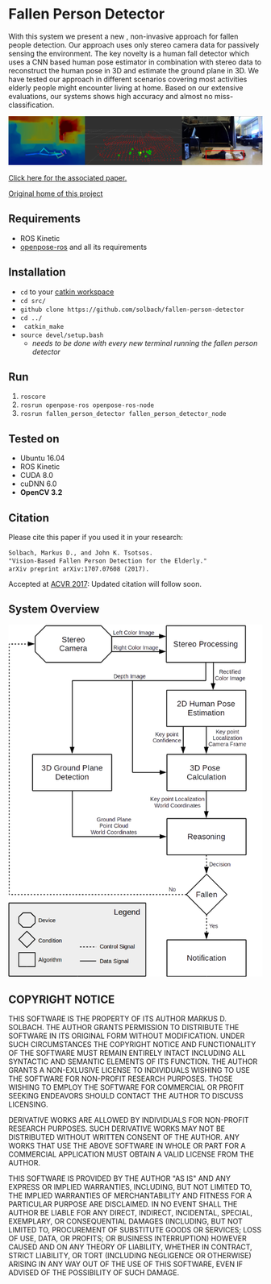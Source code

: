 # Fallen Person Detector
With this system we present a new , non-invasive approach for fallen people detection. Our approach uses only
stereo camera data for passively sensing the environment. The key novelty is a human fall detector which uses a CNN based human pose estimator in combination with stereo data to reconstruct the human pose in 3D and estimate the ground plane in 3D. We have tested our approach in different scenarios covering most activities elderly people might encounter living at home. Based on our extensive evaluations, our systems shows high accuracy and almost no miss-classification.

![System steps](/misc/steps.jpg)



[Click here for the associated paper.](https://arxiv.org/pdf/1707.07608.pdf)

[Original home of this project](https://github.com/solbach/fallen-person-detector)

## Requirements
- ROS Kinetic
- [openpose-ros](https://github.com/solbach/openpose-ros/blob/master/README.md) and all its requirements


## Installation
- ```cd``` to your [catkin workspace](http://wiki.ros.org/catkin/Tutorials/create_a_workspace)
- ```cd src/```
- ```github clone https://github.com/solbach/fallen-person-detector```
- ```cd ../```
- ``` catkin_make```
- ```source devel/setup.bash```
  - _needs to be done with every new terminal running the fallen person detector_


## Run
1. ```roscore```
1. ```rosrun openpose-ros openpose-ros-node```
1. ``` rosrun fallen_person_detector fallen_person_detector_node ```

## Tested on
* Ubuntu 16.04
* ROS Kinetic
* CUDA 8.0
* cuDNN 6.0
* __OpenCV 3.2__

## Citation
Please cite this paper if you used it in your research:

```
Solbach, Markus D., and John K. Tsotsos.
"Vision-Based Fallen Person Detection for the Elderly."
arXiv preprint arXiv:1707.07608 (2017).
```


Accepted at [ACVR 2017](http://iplab.dmi.unict.it/acvr2017/index.php): Updated citation will follow soon.

## System Overview

![System steps](/misc/overview.png)


## COPYRIGHT NOTICE

THIS SOFTWARE IS THE PROPERTY OF ITS AUTHOR MARKUS D. SOLBACH. THE AUTHOR GRANTS PERMISSION TO DISTRIBUTE THE SOFTWARE IN ITS ORIGINAL FORM WITHOUT MODIFICATION. UNDER SUCH CIRCUMSTANCES THE COPYRIGHT NOTICE AND FUNCTIONALITY OF THE SOFTWARE MUST REMAIN ENTIRELY INTACT INCLUDING ALL SYNTACTIC AND SEMANTIC ELEMENTS OF ITS FUNCTION. THE AUTHOR GRANTS A NON-EXLUSIVE LICENSE TO INDIVIDUALS WISHING TO USE THE SOFTWARE FOR NON-PROFIT RESEARCH PURPOSES. THOSE WISHING TO EMPLOY THE SOFTWARE FOR COMMERCIAL OR PROFIT SEEKING ENDEAVORS SHOULD CONTACT THE AUTHOR TO DISCUSS LICENSING.

DERIVATIVE WORKS ARE ALLOWED BY INDIVIDUALS FOR NON-PROFIT RESEARCH PURPOSES. SUCH DERIVATIVE WORKS MAY NOT BE DISTRIBUTED WITHOUT WRITTEN CONSENT OF THE AUTHOR. ANY WORKS THAT USE THE ABOVE SOFTWARE IN WHOLE OR PART FOR A COMMERCIAL APPLICATION MUST OBTAIN A VALID LICENSE FROM THE AUTHOR.

THIS SOFTWARE IS PROVIDED BY THE AUTHOR "AS IS" AND ANY EXPRESS OR IMPLIED WARRANTIES, INCLUDING, BUT NOT LIMITED TO, THE IMPLIED WARRANTIES OF MERCHANTABILITY AND FITNESS FOR A PARTICULAR PURPOSE ARE DISCLAIMED. IN NO EVENT SHALL THE AUTHOR BE LIABLE FOR ANY DIRECT, INDIRECT, INCIDENTAL, SPECIAL, EXEMPLARY, OR CONSEQUENTIAL DAMAGES (INCLUDING, BUT NOT LIMITED TO, PROCUREMENT OF SUBSTITUTE GOODS OR SERVICES; LOSS OF USE, DATA, OR PROFITS; OR BUSINESS INTERRUPTION) HOWEVER CAUSED AND ON ANY THEORY OF LIABILITY, WHETHER IN CONTRACT, STRICT LIABILITY, OR TORT (INCLUDING NEGLIGENCE OR OTHERWISE) ARISING IN ANY WAY OUT OF THE USE OF THIS SOFTWARE, EVEN IF ADVISED OF THE POSSIBILITY OF SUCH DAMAGE.
